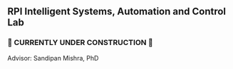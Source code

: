 ## RPI Intelligent Systems, Automation and Control Lab

### 🚧 CURRENTLY UNDER CONSTRUCTION 🚧

Advisor: Sandipan Mishra, PhD
